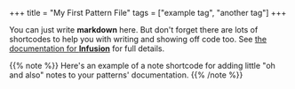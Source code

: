 +++
title = "My First Pattern File"
tags = ["example tag", "another tag"]
+++

You can just write **markdown** here. But don't forget there are lots of shortcodes to help you with writing and showing off code too. See [the documentation for **Infusion**](https://heydon.github.io/infusion/) for full details.

{{% note %}}
Here's an example of a note shortcode for adding little "oh and also" notes to your patterns' documentation.
{{% /note %}}
